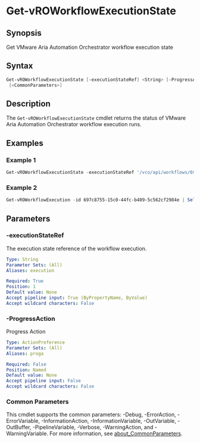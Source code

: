 # Get-vROWorkflowExecutionState

## Synopsis

Get VMware Aria Automation Orchestrator workflow execution state

## Syntax

```powershell
Get-vROWorkflowExecutionState [-executionStateRef] <String> [-ProgressAction <ActionPreference>]
 [<CommonParameters>]
```

## Description

The `Get-vROWorkflowExecutionState` cmdlet returns the status of VMware Aria Automation Orchestrator workflow execution runs.

## Examples

### Example 1

```powershell
Get-vROWorkflowExecutionState -executionStateRef '/vco/api/workflows/697c8755-15c0-44fc-b409-5c562cf2984e/executions/cda43353730b4f8ba1815979ef8a932a'
```

### Example 2

```powershell
Get-vROWorkflowExecution -id 697c8755-15c0-44fc-b409-5c562cf2984e | Select-Object -last 1 | Get-vROWorkflowExecutionState
```

## Parameters

### -executionStateRef

The execution state reference of the workflow execution.

```yaml
Type: String
Parameter Sets: (All)
Aliases: execution

Required: True
Position: 1
Default value: None
Accept pipeline input: True (ByPropertyName, ByValue)
Accept wildcard characters: False
```

### -ProgressAction

Progress Action

```yaml
Type: ActionPreference
Parameter Sets: (All)
Aliases: proga

Required: False
Position: Named
Default value: None
Accept pipeline input: False
Accept wildcard characters: False
```

### Common Parameters

This cmdlet supports the common parameters: -Debug, -ErrorAction, -ErrorVariable, -InformationAction, -InformationVariable, -OutVariable, -OutBuffer, -PipelineVariable, -Verbose, -WarningAction, and -WarningVariable. For more information, see [about_CommonParameters](http://go.microsoft.com/fwlink/?LinkID=113216).
